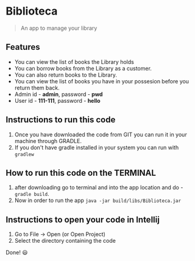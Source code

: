 # Biblioteca
> An app to manage your library

## Features

* You can view the list of books the Library holds
* You can borrow books from the Library as a customer.
* You can also return books to the Library.
* You can view the list of books you have in your possesion before you return them back.
* Admin id - **admin**, password - **pwd**
* User id - **111-111**, password - **hello**

## Instructions to run this code

1. Once you have downloaded the code from GIT you can run it in your machine through GRADLE.
2. If you don't have gradle installed in your system you can run with `gradlew`


## How to run this code on the TERMINAL

1. after downloading go to terminal and into the app location and do - `gradle build`.
2. Now in order to run the app `java -jar build/libs/Biblioteca.jar`


## Instructions to open your code in Intellij

1. Go to File -> Open (or Open Project)
2. Select the directory containing the code

Done! :smiley:
